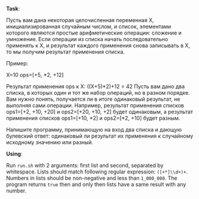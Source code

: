 **Task**:

Пусть вам дана некоторая целочисленная переменная X, инициализированная случайным числом, и список, элементами которого являются простые арифметические операции: сложение и умножение. Если операции из списка начать последовательно применять к X, и результат каждого применения снова записывать в X, то мы получим результат применения списка.

Пример:

X=10
ops=[+5, *2, +12]

Результат применения ops к X: ((X+5)*2)+12 = 42
Пусть вам дано два списка, в которых один и тот же набор операций, но в разном порядке. Вам нужно понять, получается ли в итоге одинаковый результат, не выполняя сами операции. Например, результат применения списков ops1=[+2, +10, +20] и ops2=[+20, +10, +2] будет одинаковым, а результат применения списков ops1=[+10, *2] и ops2=[*2, +10] будет разным.

Напишите программу, принимающую на вход два списка и дающую булевский ответ: одинаковый ли результат их применения к случайному исходному значению или разный.

**Using**:

Run `run.sh` with 2 arguments: first list and second, separated by whitespace.
Lists should match following regular expression: `([+*]\\d+)+`. 
Numbers in lists should be non-negative and less than `1_000_000`. The program returns `true` then and only then lists have a same result 
with any number.




